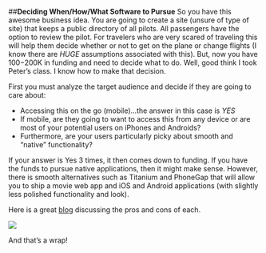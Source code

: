 ##**Deciding When/How/What Software to Pursue**
So you have this awesome business idea. You are going to create a site (unsure of type of site) that keeps a public directory of all pilots. All passengers have the option to review the pilot. For travelers who are very scared of traveling this will help them decide whether or not to get on the plane or change flights (I know there are *HUGE* assumptions associated with this). But, now you have $100-$200K in funding and need to decide what to do. Well, good think I took Peter’s class. I know how to make that decision.

First you must analyze the target audience and decide if they are going to care about:

- Accessing this on the go (mobile)…the answer in this case is *YES*
- If mobile, are they going to want to access this from any device or are most of your potential users on iPhones and Androids?
- Furthermore, are your users particularly picky about smooth and “native” functionality?

If your answer is Yes 3 times, it then comes down to funding. If you have the funds to pursue native applications, then it might make sense. However, there is smooth alternatives such as Titanium and PhoneGap that will allow you to ship a movie web app and iOS and Android applications (with slightly less polished functionality and look).

Here is a great [blog](http://strongloop.com/strongblog/titanium-vs-phonegap-cross-platform-mobile-framework/) discussing the pros and cons of each.

![](http://evonexus.org/wp-content/uploads/2014/01/12012.png)

And that’s a wrap!
